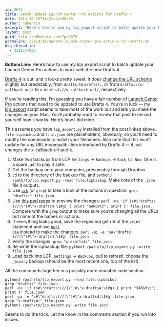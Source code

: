 ```yaml
---
id: 2675
title: Batch Update Launch Center Pro Actions for Drafts 4
date: 2014-10-15T18:31:44+00:00
author: n8henrie
excerpt: "Here's how to use my lcp_export script to batch update your Launch Center Pro actions to work with the new Drafts 4."
layout: post
guid: http://n8henrie.com/?p=2675
permalink: /2014/10/update-launch-center-pro-actions-for-drafts-4/
dsq_thread_id:
  - 3121247923
---
```

**Bottom Line:** Here&#8217;s how to use my lcp_export script to batch update your Launch Center Pro actions to work with the new Drafts 4.<!--more-->

<a href="https://itunes.apple.com/us/app/drafts-4-quickly-capture-notes/id905337691?mt=8&uo=4&at=10l5H6" target="_blank" title="Drafts 4 - Quickly Capture Notes, Share Anywhere!">Drafts 4</a> is out, and it looks pretty sweet. It does <a href="https://agiletortoise.zendesk.com/hc/en-us/articles/202771400-Drafts-URL-Schemes" target="_blank">change the URL scheme</a> slightly but predictably, from `drafts:`to `drafts4:`, or from `drafts://x-callback-url/` to `x-drafts4://x-callback-url/`, respectively.

If you&#8217;re reading this, I&#8217;m guessing you have a fair number of <a href="https://itunes.apple.com/us/app/launch-center-pro/id532016360?mt=8&uo=4&at=10l5H6" target="_blank" title="Launch Center Pro">Launch Center Pro</a> actions that need to be updated to use Drafts 4. You&#8217;re in luck &#8212; my [lcp_export](http://n8henrie.com/2014/06/lcp_url_schemes_on_macbook/) script seems to take most of the work out and lets you make the changes on your Mac. You&#8217;ll probably want to review that post to remind yourself how it works. Here&#8217;s how I did mine. 

This assumes you have `lcp_export.py` installed from the post linked above. `file.lcpbackup` and `file.json` are placeholders, obviously, so you&#8217;ll need to modify the commands to match your filenames. Also note that this won&#8217;t update for any URL incompatibilities introduced by Drafts 4 &#8212; it just changes the x-callback-url prefix. 

  1. Make two backups from LCP `Settings` -> `Backups` -> `Back Up Now`. One is a spare just to play it safe.
  2. Get the backup onto your computer, presumably through Dropbox.
  3. `cd` to the directory of the backup file, and `python3 /path/to/lcp_export.py -read file.lcpbackup`. Make note of the `.json` file it outputs.
  4. Use <a href="http://beyondgrep.com/" target="_blank" title="Beyond grep: ack 2.14, a source code search tool for programmers"><code>ack</code></a> (or `grep`) to take a look at the actions in question: `grep "drafts:" file.json`.
  5. Use <a href="http://stackoverflow.com/questions/26210596/best-way-to-test-perl-pi-e-one-liner-before-execution" target="_blank" title="regex - Best way to test perl -pi -e one-liner before execution? - Stack Overflow">this perl regex</a> to preview the changes: `perl -ne 'if (s#\"drafts:(//|\")#\"x-drafts4:\1#g) { print "$ARGV\t"; print }' file.json` . Compare with the `grep` output to make sure you&#8217;re changing all the URLs but none of the names or actions.
  6. If everything looks good, save the regex but get rid of the `print` statement and use <a href="http://technosophos.com/2009/05/21/perl-pie-if-you-only-learn-how-do-one-thing-perl-it.html" target="_blank" title="TechnoSophos: Perl Pie: If you only learn how to do one thing with ..."><code>perl pie</code></a> instead to make the changes. `perl -pi -e 's#\"drafts:(//|\")#\"x-drafts4:\1#g' file.json`
  7. Verify the changes: `grep "x-drafts4:" file.json`
  8. Re-write the lcpbackup file: `python3 /path/to/lcp_export.py -write file.json`
  9. Load back into LCP. `Settings` -> `Backups`, pull to refresh, choose the `_binary` backup (should be the most recent one, top of the list).

All the commands together in a possibly more readable code section:

<pre><code class="shell">python3 /path/to/lcp_export.py -read file.lcpbackup
grep "drafts:" file.json
perl -ne 'if (s#\"drafts:(//|\")#\"x-drafts4:\1#g) { print "$ARGV\t"; print }' file.json
perl -pi -e 's#\"drafts:(//|\")#\"x-drafts4:\1#g' file.json
grep "x-drafts4:" file.json
python3 /path/to/lcp_export.py -write file.json</code></pre>

Seems to do the trick. Let me know in the comments section if you run into issues.